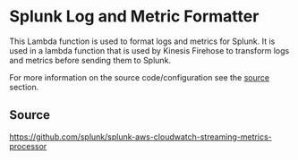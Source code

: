 # Splunk Log and Metric Formatter

This Lambda function is used to format logs and metrics for Splunk. It is used in a lambda function that is used by Kinesis Firehose to transform logs and metrics before sending them to Splunk.

For more information on the source code/configuration see the [source](#source) section.

## Source

https://github.com/splunk/splunk-aws-cloudwatch-streaming-metrics-processor
